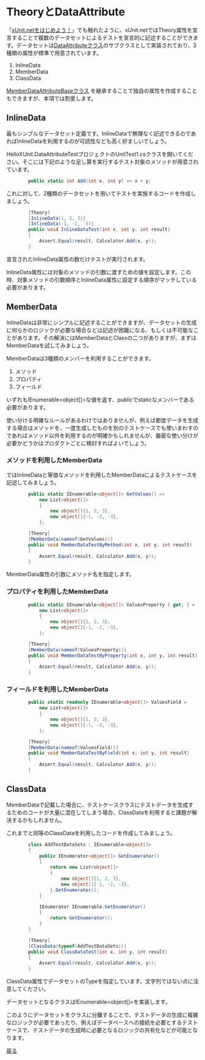 # TheoryとDataAttribute

「[xUnit.netをはじめよう！](Textbook/Getting-Started.md)」でも触れたように、xUnit.netではTheory属性を宣言することで複数のデータセットによるテストを宣言的に記述することができます。データセットは[DataAttributeクラス](https://nuitsjp.github.io/xUnit-and-Moq-Hands-on/class_xunit_1_1_sdk_1_1_data_attribute.html)のサブクラスとして実装されており、3種類の属性が標準で用意されています。

1. InlineData
2. MemberData
3. ClassData

[MemberDataAttributeBaseクラス](https://nuitsjp.github.io/xUnit-and-Moq-Hands-on/class_xunit_1_1_member_data_attribute_base.html) を継承することで独自の属性を作成することもできますが、本項では割愛します。

## InlineData

最もシンプルなデータセット定義です。InlineDataで無理なく記述できるのであればInlineDataを利用するのが可読性なども高く好ましいでしょう。

HelloXUnit.DataAttributeTestプロジェクトのUnitTest1.csクラスを開いてください。そこには下記のような足し算を実行するテスト対象のメソッドが用意されています。

```cs
        public static int Add(int x, int y) => x + y;
```

これに対して、2種類のデータセットを用いてテストを実施するコードを作成しましょう。

```cs
        [Theory]
        [InlineData(1, 2, 3)]
        [InlineData(-1, -2, -3)]
        public void InlineDataTest(int x, int y, int result)
        {
            Assert.Equal(result, Calculator.Add(x, y));
        }
```

宣言されたInlineData属性の数だけテストが実行されます。

InlineData属性には対象のメソッドの引数に渡すための値を設定します。この時、対象メソッドの引数順序とInlineData属性に設定する順序がマッチしている必要があります。

## MemberData

InlineDataは非常にシンプルに記述することができますが、データセットの生成に何らかのロジックが必要な場合などは記述が困難になる、もしくは不可能なことがあります。その解決にはMemberDataとClassの二つがありますが、まずはMemberDataを試してみましょう。

MemberDataは3種類のメンバーを利用することができます。

1. メソッド
2. プロパティ
3. フィールド

いずれもIEnumerable<object[]>な値を返す、publicでstaticなメンバーである必要があります。


使い分ける明確なルールがあるわけではありませんが、例えば都度データを生成する場合はメソッドを、一度生成したものを別のテストケースでも使いまわすのであればメソッド以外を利用するのが明確かもしれませんが、厳密な使い分けが必要かどうかはプロダクトごとに検討すればよいでしょう。

### メソッドを利用したMemberData

ではInlineDataと等価なメソッドを利用したMemberDataによるテストケースを記述してみましょう。

```cs
        public static IEnumerable<object[]> GetValues() =>
            new List<object[]>
            {
                new object[]{1, 2, 3},
                new object[]{-1, -2, -3},
            };

        [Theory]
        [MemberData(nameof(GetValues))]
        public void MemberDataTestByMethod(int x, int y, int result)
        {
            Assert.Equal(result, Calculator.Add(x, y));
        }
```

MemberData属性の引数にメソッド名を指定します。

### プロパティを利用したMemberData

```cs
        public static IEnumerable<object[]> ValuesProperty { get; } =
            new List<object[]>
            {
                new object[]{1, 2, 3},
                new object[]{-1, -2, -3},
            };

        [Theory]
        [MemberData(nameof(ValuesProperty))]
        public void MemberDataTestByProperty(int x, int y, int result)
        {
            Assert.Equal(result, Calculator.Add(x, y));
        }
```

### フィールドを利用したMemberData

```cs
        public static readonly IEnumerable<object[]> ValuesField =
            new List<object[]>
            {
                new object[]{1, 2, 3},
                new object[]{-1, -2, -3},
            };

        [Theory]
        [MemberData(nameof(ValuesField))]
        public void MemberDataTestByField(int x, int y, int result)
        {
            Assert.Equal(result, Calculator.Add(x, y));
        }
```

## ClassData

MemberDataで記載した場合に、テストケースクラスにテストデータを生成するためのコードが大量に混在してしまう場合、ClassDataを利用すると課題が解決するかもしれません。

これまでと同等のClassDataを利用したコードを作成してみましょう。

```cs
        class AddTestDataSets : IEnumerable<object[]>
        {
            public IEnumerator<object[]> GetEnumerator()
            {
                return new List<object[]>
                {
                    new object[]{1, 2, 3},
                    new object[]{-1, -2, -3},
                }.GetEnumerator();
            }

            IEnumerator IEnumerable.GetEnumerator()
            {
                return GetEnumerator();
            }
        }

        [Theory]
        [ClassData(typeof(AddTestDataSets))]
        public void ClassDataTest(int x, int y, int result)
        {
            Assert.Equal(result, Calculator.Add(x, y));
        }
```

ClassData属性でデータセットのTypeを指定しています。文字列ではない点に注意してください。

データセットとなるクラスはIEnumerable&lt;object[]>を実装します。

このようにデータセットをクラスに分離することで、テストデータの生成に複雑なロジックが必要であったり、例えばデータベースへの接続を必要とするテストケースで、テストデータの生成時に必要となるロジックの共有化などが可能となります。

[戻る](../README.md)






